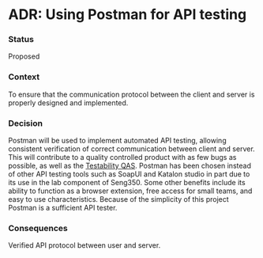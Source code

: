 # ADR: Using Postman for API testing
### Status
Proposed

### Context
To ensure that the communication protocol between the client and server is properly designed and implemented.

### Decision
Postman will be used to implement automated API testing, allowing consistent verification of correct communication between client and server. This will contribute to a quality controlled product with as few bugs as possible, as well as the [Testability QAS](https://github.com/seng350/seng350f19-project-2-1/issues/6). Postman has been chosen instead of other API testing tools such as SoapUI and Katalon studio in part due to its use in the lab component of Seng350. Some other benefits include its ability to function as a browser extension, free access for small teams, and easy to use characteristics. Because of the simplicity of this project Postman is a sufficient API tester.

### Consequences
Verified API protocol between user and server.



